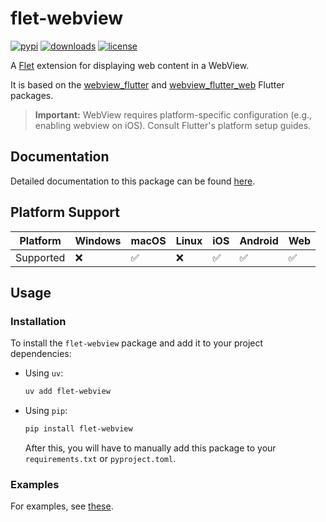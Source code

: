 # flet-webview

[![pypi](https://img.shields.io/pypi/v/flet-webview.svg)](https://pypi.python.org/pypi/flet-webview)
[![downloads](https://static.pepy.tech/badge/flet-webview/month)](https://pepy.tech/project/flet-webview)
[![license](https://img.shields.io/github/license/flet-dev/flet.svg)](https://github.com/flet-dev/flet/blob/main/sdk/python/packages/flet-webview/LICENSE)

A [Flet](https://flet.dev) extension for displaying web content in a WebView.

It is based on the [webview_flutter](https://pub.dev/packages/webview_flutter)
and [webview_flutter_web](https://pub.dev/packages/webview_flutter_web) Flutter packages.

> **Important:** WebView requires platform-specific configuration (e.g., enabling webview on iOS). Consult Flutter's platform setup guides.

## Documentation

Detailed documentation to this package can be found [here](https://docs.flet.dev/webview/).

## Platform Support

| Platform | Windows | macOS | Linux | iOS | Android | Web |
|----------|---------|-------|-------|-----|---------|-----|
| Supported|    ❌    |   ✅   |   ❌   |  ✅  |    ✅    |  ✅  |

## Usage

### Installation

To install the `flet-webview` package and add it to your project dependencies:

- Using `uv`:
    ```bash
    uv add flet-webview
    ```

- Using `pip`:
    ```bash
    pip install flet-webview
    ```
    After this, you will have to manually add this package to your `requirements.txt` or `pyproject.toml`.

### Examples

For examples, see [these](https://github.com/flet-dev/flet/tree/main/examples/controls/webview).

